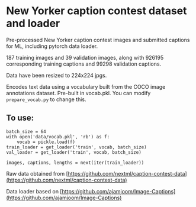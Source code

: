 # New Yorker caption contest dataset and loader

Pre-processed New Yorker caption contest images and submitted captions for ML, including pytorch data loader.

187 training images and 39 validation images, along with 926195 corresponding training captions and 99298 validation captions.

Data have been resized to 224x224 jpgs. 

Encodes text data using a vocabulary built from the COCO image annotations dataset. Pre-built in vocab.pkl. You can modify `prepare_vocab.py` to change this.

## To use:

```
batch_size = 64
with open('data/vocab.pkl', 'rb') as f:
    vocab = pickle.load(f)
train_loader = get_loader('train', vocab, batch_size)
val_loader = get_loader('train', vocab, batch_size)

images, captions, lengths = next(iter(train_loader))
```

Raw data obtained from [https://github.com/nextml/caption-contest-data](https://github.com/nextml/caption-contest-data)

Data loader based on [https://github.com/ajamjoom/Image-Captions](https://github.com/ajamjoom/Image-Captions)
